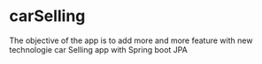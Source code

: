 # carSelling
The objective of the app is to add more and more feature with new technologie 
car Selling app with Spring boot JPA 
